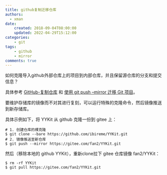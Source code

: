 ```yaml
---
title: github复制迁移仓库
authors:
  - xman
date:
    created: 2018-09-04T08:00:00
    updated: 2022-04-29T15:12:00
categories:
    - git
tags:
    - github
    - mirror
comments: true
---
```


如何克隆导入github外部仓库上的项目到内部仓库，并且保留源仓库的分支和提交信息？

<!-- more -->

具体参考 [GitHub-复制仓库](https://docs.github.com/cn/repositories/creating-and-managing-repositories/duplicating-a-repository) 和 [使用 git push –mirror 迁移 Git 项目](http://i.lckiss.com/?p=7230)。

要维护存储库的镜像而不对其进行复刻，可以运行特殊的克隆命令，然后镜像推送到新存储库。

具体示例如下，将 YYKit 从 github 克隆一份到 gitee 上：

```Shell
# 1. 创建仓库的裸克隆
$ git clone --bare https://github.com/ibireme/YYKit.git
# 2. 镜像推送至新仓库
$ git push --mirror https://gitee.com/fan2/YYKit.git
```

然后（移除本地的 github YYKit），重新clone拉下 gitee 仓库镜像 fan2/YYKit：

```Shell
$ rm -rf YYKit
$ git pull https://gitee.com/fan2/YYKit.git
```
